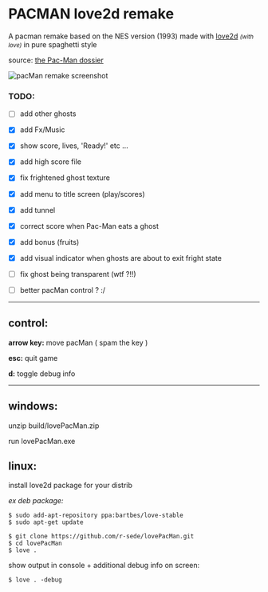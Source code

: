# PACMAN love2d remake

A pacman remake based on the NES version (1993)
made with [love2d](https://love2d.org/) <small>*(with love)*</small> in  pure spaghetti style

source: [the Pac-Man dossier](https://www.gamasutra.com/view/feature/3938/the_pacman_dossier.php?print=1)


![pacMan remake screenshot](https://github.com/r-sede/lovePacMan/raw/master/assets/img/gameScreen.jpg ":v")

### TODO:
- [ ] add other ghosts
- [x] add Fx/Music
- [x] show score, lives, 'Ready!' etc ...
- [x] add high score file
- [x] fix frightened ghost texture
- [x] add menu to title screen (play/scores)
- [x] add tunnel 
- [x] correct score when Pac-Man eats a ghost
- [x] add bonus (fruits)
- [x] add visual indicator when ghosts are about to exit fright state
- [ ] fix ghost being transparent (wtf ?!!)
- [ ] better pacMan control ? :/


---
## control:
**arrow key:** move pacMan ( spam the key  )

**esc:** quit game

**d:** toggle debug info

---

## windows:
unzip  build/lovePacMan.zip

run lovePacMan.exe

## linux:

install love2d package for your distrib

*ex deb package:*
```
$ sudo add-apt-repository ppa:bartbes/love-stable
$ sudo apt-get update
```

```
$ git clone https://github.com/r-sede/lovePacMan.git
$ cd lovePacMan
$ love .
```

show output in console + additional debug info on screen:
```
$ love . -debug
```